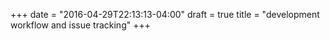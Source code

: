 +++
date = "2016-04-29T22:13:13-04:00"
draft = true
title = "development workflow and issue tracking"
+++

